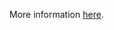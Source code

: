 More information [here](https://docs.bridgecrew.io/docs/ensure-that-aws-lambda-function-is-configured-for-a-dead-letter-queue-dlq).
